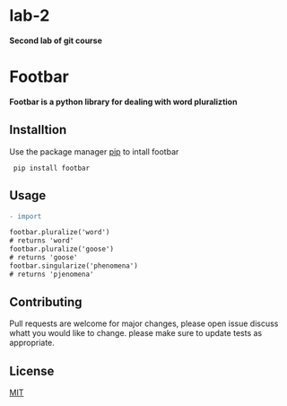 # lab-2
**Second lab of git course**
# Footbar
**Footbar is a python library for dealing with word pluraliztion**
## Installtion
Use the package manager [pip](https://pip.com) to intall footbar
```
 pip install footbar
```
## Usage
```diff
- import

footbar.pluralize('word') 
# returns 'word'
footbar.pluralize('goose')
# returns 'goose'
footbar.singularize('phenomena')
# returns 'pjenomena'
```
## Contributing
Pull requests are welcome for major changes, please open issue discuss whatt you would like to change.
please make sure to update tests as appropriate.
## License
 [MIT](https://pip.com) 
